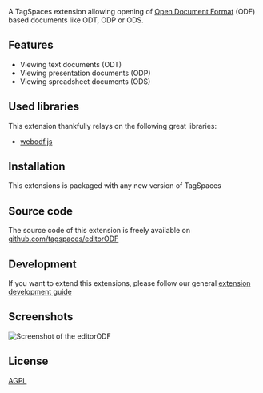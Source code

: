 A TagSpaces extension allowing opening of [Open Document Format](http://en.wikipedia.org/wiki/OpenDocument) (ODF) based documents like ODT, ODP or ODS.

## Features

* Viewing text documents (ODT)
* Viewing presentation documents (ODP)
* Viewing spreadsheet documents (ODS)

## Used libraries
This extension thankfully relays on the following great libraries:

* [webodf.js](http://webodf.org/)

## Installation

This extensions is packaged with any new version of TagSpaces

## Source code

The source code of this extension is freely available on [github.com/tagspaces/editorODF](https://github.com/tagspaces/editorODF/)

## Development

If you want to extend this extensions, please follow our general [extension development guide](http://tagspaces.org/documentation/extension-development-guide)

## Screenshots

![Screenshot of the editorODF](http://tagspaces.org/extensions/editorODF/editorODF-screenshot.png)

## License

[AGPL](https://github.com/tagspaces/editorODF/blob/master/LICENSE.txt)
